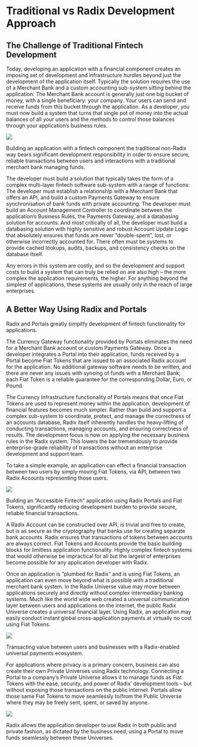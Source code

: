 # Traditional vs Radix Development Approach

## **The Challenge of Traditional Fintech Development**

Today, developing an application with a financial component creates an imposing set of development and infrastructure hurdles beyond just the development of the application itself. Typically the solution requires the use of a Merchant Bank and a custom accounting sub-system sitting behind the application. The Merchant Bank account is generally just one big bucket of money, with a single beneficiary: your company. Your users can send and receive funds from this bucket through the application. As a developer, you must now build a system that turns that single pot of money into the actual balances of all your users and the methods to control those balances through your application’s business rules.

![](https://lh3.googleusercontent.com/yqmTl2lTCm73YAlp1NK042qyzGrEtI8xvfDBqIE1QRUs5laOPw9aJUKKLCQeKu73BnE4SOoH9UxHFUf91iyFBxA90J12OgaWwWg2o-MR1XnpsRiNTzulnkYg2dHpOQs6lwgCEU3v)

Building an application with a fintech component the traditional non-Radix way bears significant development responsibility in order to ensure secure, reliable transactions between users and interactions with a traditional merchant bank managing funds.

The developer must build a solution that typically takes the form of a complex multi-layer fintech software sub-system with a range of functions: The developer must establish a relationship with a Merchant Bank that offers an API, and build a custom Payments Gateway to ensure synchronisation of bank funds with private accounting. The developer must build an Account Management Controller to coordinate between the application’s Business Rules, the Payments Gateway, and a databasing solution for accounts. And most critically of all, the developer must build a databasing solution with highly sensitive and robust Account Update Logic that absolutely ensures that funds are never “double-spent”, lost, or otherwise incorrectly accounted for. There often must be systems to provide cached lookups, audits, backups, and consistency checks on the database itself.

Any errors in this system are costly, and so the development and support costs to build a system that can truly be relied on are also high – the more complex the application requirements, the higher. For anything beyond the simplest of applications, these systems are usually only in the reach of large enterprises.

## **A Better Way Using Radix and Portals**

Radix and Portals greatly simplify development of fintech functionality for applications.

The Currency Gateway functionality provided by Portals eliminates the need for a Merchant Bank account or custom Payments Gateway. Once a developer integrates a Portal into their application, funds received by a Portal become Fiat Tokens that are issued to an associated Radix account for the application. No additional gateway software needs to be written, and there are never any issues with syncing of funds with a Merchant Bank; each Fiat Token is a reliable guarantee for the corresponding Dollar, Euro, or Pound.

The Currency Infrastructure functionality of Portals means that once Fiat Tokens are used to represent money within the application, development of financial features becomes much simpler. Rather than build and support a complex sub-system to coordinate, protect, and manage the correctness of an accounts database, Radix itself inherently handles the heavy-lifting of conducting transactions, managing accounts, and ensuring correctness of results. The development focus is now on applying the necessary business rules in the Radix system. This lowers the bar tremendously to provide enterprise-grade reliability of transactions without an enterprise development and support team.

To take a simple example, an application can effect a financial transaction between two users by simply moving Fiat Tokens, via API, between two Radix Accounts representing those users.

![](https://lh3.googleusercontent.com/AJb99AhS4ERXradpeeA596teyp9W6pWU0lWARZM8lAMBCzuuFy-lziiFOh2qaP35jO0GF-0SgtRmEMbjilY5ChIyzXu0r7ri8Octe-Y8rNeAFIScF6z9ZWsRF2hTcnTzwu7B2Nzr)

Building an “Accessible Fintech” application using Radix Portals and Fiat Tokens, significantly reducing development burden to provide secure, reliable financial transactions.

A Radix Account can be constructed over API, is trivial and free to create, but is as secure as the cryptography that banks use for creating separate bank accounts. Radix ensures that transactions of tokens between accounts are always correct. Fiat Tokens and Accounts provide the basic building blocks for limitless application functionality. Highly complex fintech systems that would otherwise be impractical for all but the largest of enterprises become possible for any application developer with Radix.

Once an application is “plumbed for Radix” and is using Fiat Tokens, an application can even move beyond what is possible with a traditional merchant bank system. In the Radix Universe value may move between applications securely and directly without complex intermediary banking systems. Much like the world wide web created a universal communication layer between users and applications on the internet, the public Radix Universe creates a universal financial layer. Using Radix, an application may easily conduct instant global cross-application payments at virtually no cost using Fiat Tokens.

![](https://lh4.googleusercontent.com/FVAPMlm5VF9hq06wcMA9FoAZhm2oFtedLyWFI9tmnCCdtM4efvR8kTUzNjBkm9riKo1URojNLt6s3_NjeFCrRpfT1NLX1tn7oKddakZryPq5GbBqNC8iwomnZiwiLDPwTi2e4qPs)

Transacting value between users and businesses with a Radix-enabled universal payments ecosystem.

For applications where privacy is a primary concern, business can also create their own Private Universes using Radix technology. Connecting a Portal to a company’s Private Universe allows it to manage funds as Fiat Tokens with the ease, security, and power of Radix’ development tools – but without exposing those transactions on the public internet. Portals allow those same Fiat Tokens to move seamlessly to/from the Public Universe where they may be freely sent, spent, or saved by anyone.

![](https://lh3.googleusercontent.com/gRi3-AOa8LhlzVkSFzY_WQKruZAPunGh_WJ69NFzff1nC0gB-mz3PwpI6FwYs2UkrtNfA0HWRbvSZoqhRzQSwSnfoCHmBhwIHN2RIojs0jgbpvCOKNOcRoiIF4_ju5LD7emsMy_h)

Radix allows the application developer to use Radix in both public and private fashion, as dictated by the business need, using a Portal to move funds seamlessly between these Universes.  



